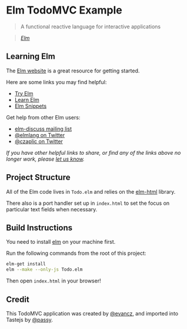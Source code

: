 # Elm TodoMVC Example

> A functional reactive language for interactive applications

> _[Elm](http://elm-lang.org/)_


## Learning Elm

The [Elm website](http://elm-lang.org/) is a great resource for getting
started.

Here are some links you may find helpful:

* [Try Elm](http://elm-lang.org/try)
* [Learn Elm](http://elm-lang.org/Learn.elm)
* [Elm Snippets](http://www.share-elm.com/)

Get help from other Elm users:

* [elm-discuss mailing list](https://groups.google.com/forum/?fromgroups#!forum/elm-discuss)
* [@elmlang on Twitter](https://twitter.com/elmlang)
* [@czaplic on Twitter](https://twitter.com/czaplic)

_If you have other helpful links to share, or find any of the links above no longer work, please [let us know](https://github.com/tastejs/todomvc/issues)._



## Project Structure

All of the Elm code lives in `Todo.elm` and relies on the [elm-html][] library. 

[elm-html]: http://library.elm-lang.org/catalog/evancz-elm-html/latest 

There also is a port handler set up in `index.html` to set the focus on
particular text fields when necessary.

## Build Instructions

You need to install
[elm](https://github.com/elm-lang/elm-platform/blob/master/README.md#elm-platform)
on your machine first.

Run the following commands from the root of this project:

```bash
elm-get install
elm --make --only-js Todo.elm
```

Then open `index.html` in your browser!

## Credit

This TodoMVC application was created by [@evancz](https://github.com/evancz), and imported into Tastejs by [@passy](https://twitter.com/passy).

